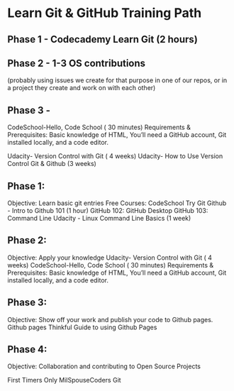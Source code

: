 
# Learn Git & GitHub Training Path

## Phase 1 - Codecademy Learn Git (2 hours)

## Phase 2 - 1-3 OS contributions
(probably using issues we create for that purpose in one of our repos, or in a project they create and work on with each other)

## Phase 3 -
CodeSchool-Hello, Code School ( 30 minutes)
Requirements & Prerequisites: Basic knowledge of HTML, You’ll need a GitHub account, Git installed locally, and a code editor.

Udacity- Version Control with Git ( 4 weeks)
Udacity- How to Use Version Control Git & Github (3 weeks)


## Phase 1:
Objective: Learn basic git entries
Free Courses:
CodeSchool Try Git
Github - Intro to Github 101 (1 hour)
GitHub 102: GitHub Desktop
GitHub 103: Command Line
Udacity - Linux Command Line Basics (1 week)

## Phase 2:
Objective: Apply your knowledge
Udacity- Version Control with Git ( 4 weeks)
 CodeSchool-Hello, Code School ( 30 minutes)
Requirements & Prerequisites: Basic knowledge of HTML, You’ll need a GitHub account, Git installed locally, and a code editor.

## Phase 3:
Objective: Show off your work and publish your code to Github pages.
Github pages
Thinkful Guide to using Github Pages

## Phase 4:
Objective: Collaboration and contributing to Open Source Projects


First Timers Only
MilSpouseCoders Git

